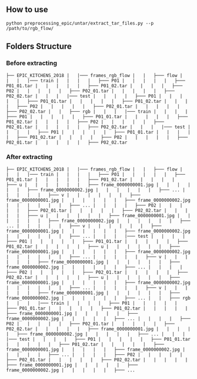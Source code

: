 ## How to use
`
    python preprocessing_epic/untar/extract_tar_files.py --p /path/to/rgb_flow/
`


## Folders Structure
### Before extracting
`
├── EPIC_KITCHENS_2018
|   |─── frames_rgb_flow
|   |   ├─── flow
|   |   |   |─── train
|   |   |   |   ├─── P01
|   |   |   |   |   ├─── P01_01.tar
|   |   |   |   |   ├─── P01_02.tar
|   |   |   |   ├─── P02
|   |   |   |   |   ├─── P02_01.tar
|   |   |   |   |   ├─── P02_02.tar
|   |   |   |─── test
|   |   |   |   ├─── P01
|   |   |   |   |   ├─── P01_01.tar
|   |   |   |   |   ├─── P01_02.tar
|   |   |   |   ├─── P02
|   |   |   |   |   ├─── P02_01.tar
|   |   |   |   |   ├─── P02_02.tar
|   |   ├─── rgb
|   |   |   |─── train
|   |   |   |   ├─── P01
|   |   |   |   |   ├─── P01_01.tar
|   |   |   |   |   ├─── P01_02.tar
|   |   |   |   ├─── P02
|   |   |   |   |   ├─── P02_01.tar
|   |   |   |   |   ├─── P02_02.tar
|   |   |   |─── test
|   |   |   |   ├─── P01
|   |   |   |   |   ├─── P01_01.tar
|   |   |   |   |   ├─── P01_02.tar
|   |   |   |   ├─── P02
|   |   |   |   |   ├─── P02_01.tar
|   |   |   |   |   ├─── P02_02.tar
`
### After extracting
`
├── EPIC_KITCHENS_2018
|   |─── frames_rgb_flow
|   |   ├─── flow
|   |   |   |─── train
|   |   |   |   ├─── P01
|   |   |   |   |   ├─── P01_01.tar
|   |   |   |   |   ├─── P01_02.tar
|   |   |   |   |   ├─── u
|   |   |   |   |   |   ├─── frame_0000000001.jpg
|   |   |   |   |   |   ├─── frame_0000000002.jpg
|   |   |   |   |   |   ├─── ...
|   |   |   |   |   ├─── v
|   |   |   |   |   |   ├─── frame_0000000001.jpg
|   |   |   |   |   |   ├─── frame_0000000002.jpg
|   |   |   |   |   |   ├─── ...
|   |   |   |   ├─── P02
|   |   |   |   |   ├─── P02_01.tar
|   |   |   |   |   ├─── P02_02.tar
|   |   |   |   |   ├─── u
|   |   |   |   |   |   ├─── frame_0000000001.jpg
|   |   |   |   |   |   ├─── frame_0000000002.jpg
|   |   |   |   |   |   ├─── ...
|   |   |   |   |   ├─── v
|   |   |   |   |   |   ├─── frame_0000000001.jpg
|   |   |   |   |   |   ├─── frame_0000000002.jpg
|   |   |   |   |   |   ├─── ...
|   |   |   |─── test
|   |   |   |   ├─── P01
|   |   |   |   |   ├─── P01_01.tar
|   |   |   |   |   ├─── P01_02.tar
|   |   |   |   |   ├─── u
|   |   |   |   |   |   ├─── frame_0000000001.jpg
|   |   |   |   |   |   ├─── frame_0000000002.jpg
|   |   |   |   |   |   ├─── ...
|   |   |   |   |   ├─── v
|   |   |   |   |   |   ├─── frame_0000000001.jpg
|   |   |   |   |   |   ├─── frame_0000000002.jpg
|   |   |   |   |   |   ├─── ...
|   |   |   |   ├─── P02
|   |   |   |   |   ├─── P02_01.tar
|   |   |   |   |   ├─── P02_02.tar
|   |   |   |   |   ├─── u
|   |   |   |   |   |   ├─── frame_0000000001.jpg
|   |   |   |   |   |   ├─── frame_0000000002.jpg
|   |   |   |   |   |   ├─── ...
|   |   |   |   |   ├─── v
|   |   |   |   |   |   ├─── frame_0000000001.jpg
|   |   |   |   |   |   ├─── frame_0000000002.jpg
|   |   |   |   |   |   ├─── ...
|   |   ├─── rgb
|   |   |   |─── train
|   |   |   |   ├─── P01
|   |   |   |   |   ├─── P01_01.tar
|   |   |   |   |   ├─── P01_02.tar
|   |   |   |   |   ├─── frame_0000000001.jpg
|   |   |   |   |   ├─── frame_0000000002.jpg
|   |   |   |   |   ├─── ...
|   |   |   |   ├─── P02
|   |   |   |   |   ├─── P02_01.tar
|   |   |   |   |   ├─── P02_02.tar
|   |   |   |   |   ├─── frame_0000000001.jpg
|   |   |   |   |   ├─── frame_0000000002.jpg
|   |   |   |   |   ├─── ...
|   |   |   |─── test
|   |   |   |   ├─── P01
|   |   |   |   |   ├─── P01_01.tar
|   |   |   |   |   ├─── P01_02.tar
|   |   |   |   |   ├─── frame_0000000001.jpg
|   |   |   |   |   ├─── frame_0000000002.jpg
|   |   |   |   |   ├─── ...
|   |   |   |   ├─── P02
|   |   |   |   |   ├─── P02_01.tar
|   |   |   |   |   ├─── P02_02.tar
|   |   |   |   |   ├─── frame_0000000001.jpg
|   |   |   |   |   ├─── frame_0000000002.jpg
|   |   |   |   |   ├─── ...
`